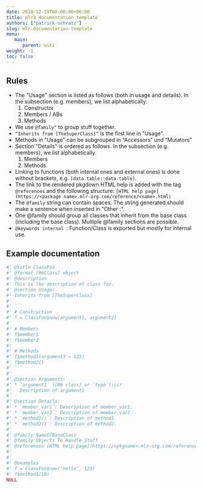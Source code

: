 ```yaml
---
date: 2018-12-19T08:00:00+06:00
title: mlr3 documentation template
authors: ["patrick-schratz"]
slug: mlr-documentation-template
menu:
   main:
      parent: wiki
weight: -1
toc: false
---
```


## Rules

* The "Usage" section is listed as follows (both in usage and details). In the subsection (e.g. members), we list alphabetically.
  1. Constructor
  1. Members / ABs
  1. Methods
* We use `@family"` to group stuff together.
* `“Inherits from [TheSuperClass]”` is the first line in "Usage".
* Methods in "Usage" can be subgrouped in “Accessors” und “Mutators”
* Section "Details" is ordered as follows. In the subsection (e.g. members), we list alphabetically.
  1. Members
  1. Methods
* Linking to functions (both internal ones and external ones) is done without brackets, e.g. `[data.table::data.table]`.
* The link to the rendered pkgdown HTML help is added with the tag `@references` and the following structure: `[HTML help page](https://<package name>.mlr-org.com/reference/<name>.html)`
* The `@family` string can contain spaces. The string generated should make a sentence when inserted in "Other <family>:".
* One @family should group all classes that inherit from the base class (including the base class). Multiple @family sections are possible.
* `@keywords internal `: Function/Class is exported but mostly for internal use.

## Example documentation

```r
#' @title ClassFoo
#' @format [R6Class] object
#' @description 
#' This is the description of class foo.
#' @section Usage:
#' Inherits from [TheSuperClass]
#'
#' ```
#' # Construction
#' f = ClassFoo$new(argument1, argument2)
#'
#' # Members
#' f$member1
#' f$member2
#'
#' # Methods
#' f$method1(argument3 = 123)
#' f$method2()
#' ```
#' 
#' @section Arguments:
#' * `argument1` ([R6 class] or `type`):\cr
#'   Description of argument1
#’
#' @section Details:
#' * `member_var1`: Description of member_var1. 
#' * `member_var2`: Description of member_var2. 
#' * `method1()`: Description of method1. 
#' * `method2()`: Description of method2. 
#'
#' @family NameOfBaseClass
#' @family Objects To Handle Stuff
#' @references [HTML help page](https://<pkgname>.mlr-org.com/reference/<.Rd file name>.html
#'
#'
#' @examples
#' f = ClassFoo$new("hello", 123)
#' f$method1(10)
NULL
```
